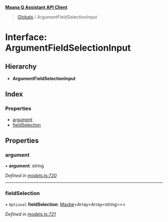 **[Maana Q Assistant API Client](../README.md)**

> [Globals](../README.md) / ArgumentFieldSelectionInput

# Interface: ArgumentFieldSelectionInput

## Hierarchy

* **ArgumentFieldSelectionInput**

## Index

### Properties

* [argument](argumentfieldselectioninput.md#argument)
* [fieldSelection](argumentfieldselectioninput.md#fieldselection)

## Properties

### argument

•  **argument**: string

*Defined in [models.ts:720](https://github.com/maana-io/q-assistant-client/blob/develop/src/models.ts#L720)*

___

### fieldSelection

• `Optional` **fieldSelection**: [Maybe](../README.md#maybe)\<Array\<Array\<string>>>

*Defined in [models.ts:721](https://github.com/maana-io/q-assistant-client/blob/develop/src/models.ts#L721)*
